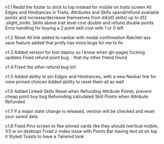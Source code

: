 v1.1
Redid the footer to stick to top instead for mobile on traits screen
All Edges and Hindrances in
Traits:  Attributes and Skills spend/refund available points and increase/decrease themselves from d4(d0 skills) up to d12 :slight_smile:
Skills above trait level cost double and refund double points
Error handling for buying a 2 point skill cost with 1 or 0 left

v1.2
Reset All link added to navbar with modal confirmation
Ratchet-ass save feature added that prolly has more bugs for me to fix

v1.3
Added version for test deploy so I know when gh-pages fucking updates
Fixed refund point bug .. that my other friend found

v1.4
Fixed the *other* refund bug lol!

v1.5
Added ability to pin Edges and Hindrances, with a new Navbar link for view pinned choices
Added ability to reset them all as well

v1.6
Added Linked Skills Reset when Refunding Attribute Points, prevent cheap point buy bug
Refunnding calculated Skill Points when Attribute Refunded

v1.7
If a major state change is released, version will be checked and reset your saved data

v1.8
Fixed Pins screen to flex pinned cards like they should (vertical mobile, 1/3 w on desktop)
Fixed z-index issue with Points Bar having text sit on top it
Styled Toasts to have a Tailwind look